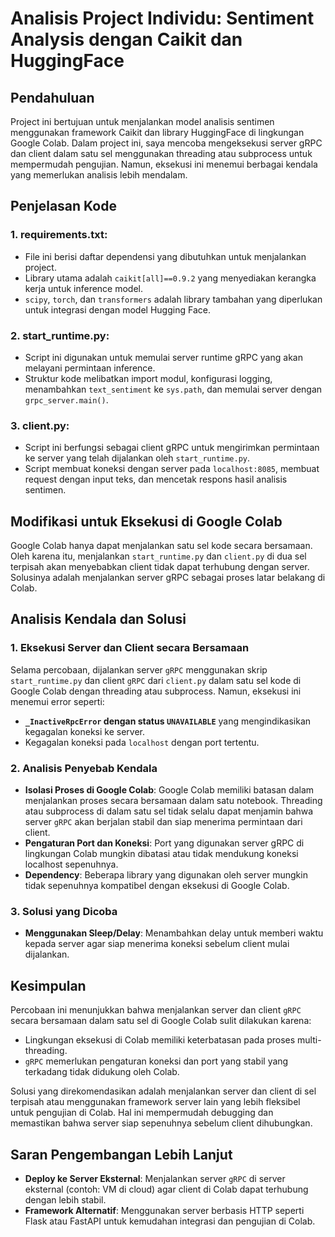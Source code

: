 # Analisis Project Individu: Sentiment Analysis dengan Caikit dan HuggingFace

## Pendahuluan
Project ini bertujuan untuk menjalankan model analisis sentimen menggunakan framework Caikit dan library HuggingFace di lingkungan Google Colab. Dalam project ini, saya mencoba mengeksekusi server gRPC dan client dalam satu sel menggunakan threading atau subprocess untuk mempermudah pengujian. Namun, eksekusi ini menemui berbagai kendala yang memerlukan analisis lebih mendalam.

## Penjelasan Kode
### 1. requirements.txt:
- File ini berisi daftar dependensi yang dibutuhkan untuk menjalankan project.
- Library utama adalah `caikit[all]==0.9.2` yang menyediakan kerangka kerja untuk inference model.
- `scipy`, `torch`, dan `transformers` adalah library tambahan yang diperlukan untuk integrasi dengan model Hugging Face.
### 2. start_runtime.py:
- Script ini digunakan untuk memulai server runtime gRPC yang akan melayani permintaan inference.
- Struktur kode melibatkan import modul, konfigurasi logging, menambahkan `text_sentiment` ke `sys.path`, dan memulai server dengan `grpc_server.main()`.
### 3. client.py:
- Script ini berfungsi sebagai client gRPC untuk mengirimkan permintaan ke server yang telah dijalankan oleh `start_runtime.py`.
- Script membuat koneksi dengan server pada `localhost:8085`, membuat request dengan input teks, dan mencetak respons hasil analisis sentimen.

## Modifikasi untuk Eksekusi di Google Colab
Google Colab hanya dapat menjalankan satu sel kode secara bersamaan. Oleh karena itu, menjalankan `start_runtime.py` dan `client.py` di dua sel terpisah akan menyebabkan client tidak dapat terhubung dengan server. Solusinya adalah menjalankan server gRPC sebagai proses latar belakang di Colab.

## Analisis Kendala dan Solusi
### 1. Eksekusi Server dan Client secara Bersamaan
Selama percobaan, dijalankan server `gRPC` menggunakan skrip `start_runtime.py` dan client `gRPC` dari `client.py` dalam satu sel kode di Google Colab dengan threading atau subprocess. Namun, eksekusi ini menemui error seperti:
- **`_InactiveRpcError` dengan status `UNAVAILABLE`** yang mengindikasikan kegagalan koneksi ke server.
- Kegagalan koneksi pada `localhost` dengan port tertentu.

### 2. Analisis Penyebab Kendala
- **Isolasi Proses di Google Colab**: Google Colab memiliki batasan dalam menjalankan proses secara bersamaan dalam satu notebook. Threading atau subprocess di dalam satu sel tidak selalu dapat menjamin bahwa server `gRPC` akan berjalan stabil dan siap menerima permintaan dari client.
- **Pengaturan Port dan Koneksi**: Port yang digunakan server gRPC di lingkungan Colab mungkin dibatasi atau tidak mendukung koneksi localhost sepenuhnya.
- **Dependency**: Beberapa library yang digunakan oleh server mungkin tidak sepenuhnya kompatibel dengan eksekusi di Google Colab.

### 3. Solusi yang Dicoba
- **Menggunakan Sleep/Delay**: Menambahkan delay untuk memberi waktu kepada server agar siap menerima koneksi sebelum client mulai dijalankan.

## Kesimpulan
Percobaan ini menunjukkan bahwa menjalankan server dan client `gRPC` secara bersamaan dalam satu sel di Google Colab sulit dilakukan karena:
- Lingkungan eksekusi di Colab memiliki keterbatasan pada proses multi-threading.
- `gRPC` memerlukan pengaturan koneksi dan port yang stabil yang terkadang tidak didukung oleh Colab.

Solusi yang direkomendasikan adalah menjalankan server dan client di sel terpisah atau menggunakan framework server lain yang lebih fleksibel untuk pengujian di Colab. Hal ini mempermudah debugging dan memastikan bahwa server siap sepenuhnya sebelum client dihubungkan.

## Saran Pengembangan Lebih Lanjut
- **Deploy ke Server Eksternal**: Menjalankan server `gRPC` di server eksternal (contoh: VM di cloud) agar client di Colab dapat terhubung dengan lebih stabil.
- **Framework Alternatif**: Menggunakan server berbasis HTTP seperti Flask atau FastAPI untuk kemudahan integrasi dan pengujian di Colab.
